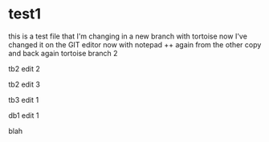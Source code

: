# test1
this is a test file
that I'm changing
in a new branch
with tortoise
now I've changed it on the GIT editor
now with notepad ++
again
from the other copy
and back again
tortoise branch 2

tb2 edit 2

tb2 edit 3

tb3 edit 1

db1 edit 1

blah
